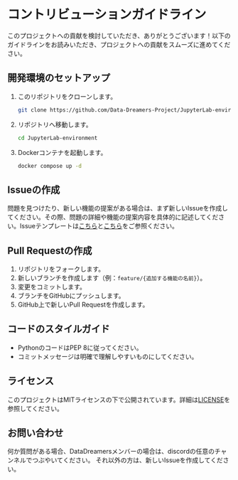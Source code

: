 # コントリビューションガイドライン

このプロジェクトへの貢献を検討していただき、ありがとうございます！以下のガイドラインをお読みいただき、プロジェクトへの貢献をスムーズに進めてください。

## 開発環境のセットアップ

1. このリポジトリをクローンします。
    ```bash
    git clone https://github.com/Data-Dreamers-Project/JupyterLab-environment.git
    ```

2. リポジトリへ移動します。
    ```bash
    cd JupyterLab-environment
    ```

3. Dockerコンテナを起動します。
    ```bash
    docker compose up -d
    ```

## Issueの作成

問題を見つけたり、新しい機能の提案がある場合は、まず新しいIssueを作成してください。その際、問題の詳細や機能の提案内容を具体的に記述してください。Issueテンプレートは[こちら](.github/ISSUE_TEMPLATE/bug_report.md)と[こちら](.github/ISSUE_TEMPLATE/feature_request.md)をご参照ください。

## Pull Requestの作成

1. リポジトリをフォークします。
2. 新しいブランチを作成します（例：`feature/{追加する機能の名前}`）。
3. 変更をコミットします。
4. ブランチをGitHubにプッシュします。
5. GitHub上で新しいPull Requestを作成します。

## コードのスタイルガイド

- PythonのコードはPEP 8に従ってください。
- コミットメッセージは明確で理解しやすいものにしてください。

## ライセンス

このプロジェクトはMITライセンスの下で公開されています。詳細は[LICENSE](LICENSE)を参照してください。

## お問い合わせ

何か質問がある場合、DataDreamersメンバーの場合は、discordの任意のチャンネルでつぶやいてください。
それ以外の方は、新しいIssueを作成してください。